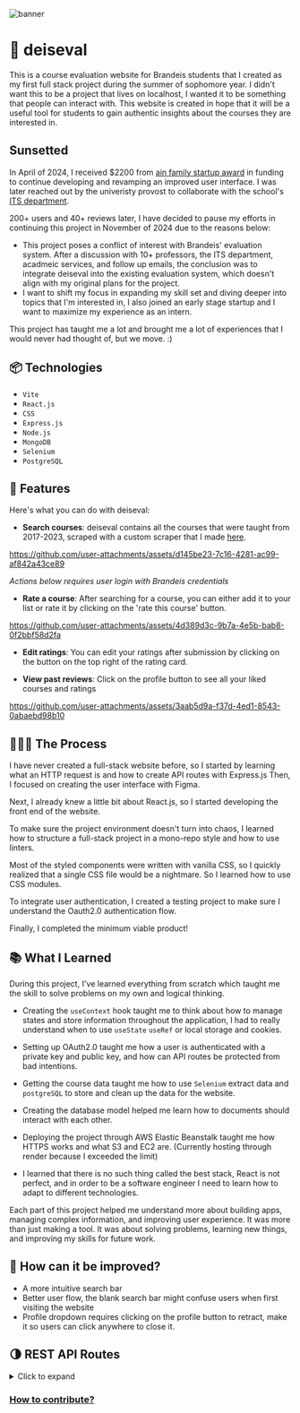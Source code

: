 ![banner](https://github.com/user-attachments/assets/5266a138-9d89-46a5-8b11-e6e16486ed9b)

# :school: deiseval
This is a course evaluation website for Brandeis students that I created as my first full stack project during the summer of sophomore year. I didn't want this to be a project that lives on localhost, I wanted it to be something that people can interact with. This website is created in hope that it will be a useful tool for students to gain authentic insights about the courses they are interested in. 



## Sunsetted

In April of 2024, I received $2200 from [ain family startup award](https://www.brandeisstartup.com/projects/deis-eval) in funding to continue developing and revamping an improved user interface. I was later reached out by the univeristy provost to collaborate with the school's [ITS department](https://www.brandeis.edu/its/). 

200+ users and 40+ reviews later, I have decided to pause my efforts in continuing this project in November of 2024 due to the reasons below:

- This project poses a conflict of interest with Brandeis' evaluation system. After a discussion with 10+ professors, the ITS department, acadmeic services, and follow up emails, the conclusion was to integrate deiseval into the existing evaluation system, which doesn't align with my original plans for the project. 
- I want to shift my focus in expanding my skill set and diving deeper into topics that I'm interested in, I also joined an early stage startup and I want to maximize my experience as an intern. 

This project has taught me a lot and brought me a lot of experiences that I would never had thought of, but we move. :) 


## 📦 Technologies

- `Vite`
- `React.js`
- `CSS`
- `Express.js`
- `Node.js`
- `MongoDB`
- `Selenium`
- `PostgreSQL`

## 🦄 Features

Here's what you can do with deiseval:

- **Search courses**: deiseval contains all the courses that were taught from 2017-2023, scraped with a custom scraper that I made [here](https://github.com/MingCWang/deiseval-scraper).


https://github.com/user-attachments/assets/d145be23-7c16-4281-ac99-af842a43ce89


_Actions below requires user login with Brandeis credentials_


- **Rate a course**: After searching for a course, you can either add it to your list or rate it by clicking on the 'rate this course' button.

https://github.com/user-attachments/assets/4d389d3c-9b7a-4e5b-bab8-0f2bbf58d2fa

- **Edit ratings**: You can edit your ratings after submission by clicking on the button on the top right of the rating card.
  
- **View past reviews**: Click on the profile button to see all your liked courses and ratings
  

https://github.com/user-attachments/assets/3aab5d9a-f37d-4ed1-8543-0abaebd98b10


## 👩🏽‍🍳 The Process

I have never created a full-stack website before, so I started by learning what an HTTP request is and how to create API routes with Express.js  Then, I focused on creating the user interface with Figma.

Next, I already knew a little bit about React.js, so I started developing the front end of the website. 

To make sure the project environment doesn't turn into chaos, I learned how to structure a full-stack project in a mono-repo style and how to use linters.

Most of the styled components were written with vanilla CSS, so I quickly realized that a single CSS file would be a nightmare. So I learned how to use CSS modules.

To integrate user authentication, I created a testing project to make sure I understand the Oauth2.0 authentication flow.

Finally, I completed the minimum viable product! 


## 📚 What I Learned

During this project, I've learned everything from scratch which taught me the skill to solve problems on my own and logical thinking. 

- Creating the `useContext` hook taught me to think about how to manage states and store information throughout the application, I had to really understand when to use `useState` `useRef` or local storage and cookies.

- Setting up OAuth2.0 taught me how a user is authenticated with a private key and public key, and how can API routes be protected from bad intentions.

- Getting the course data taught me how to use `Selenium` extract data and `postgreSQL` to store and clean up the data for the website.

- Creating the database model helped me learn how to documents should interact with each other.

- Deploying the project through AWS Elastic Beanstalk taught me how HTTPS works and what S3 and EC2 are. (Currently hosting through render because I exceeded the limit)

- I learned that there is no such thing called the best stack, React is not perfect, and in order to be a software engineer I need to learn how to adapt to different technologies. 


Each part of this project helped me understand more about building apps, managing complex information, and improving user experience. It was more than just making a tool. It was about solving problems, learning new things, and improving my skills for future work.

## 💭 How can it be improved?

- A more intuitive search bar
- Better user flow, the blank search bar might confuse users when first visiting the website
- Profile dropdown requires clicking on the profile button to retract, make it so users can click anywhere to close it. 
   
## :last_quarter_moon: REST API Routes

<details>
<summary>Click to expand</summary>
  
### Course
- GET /api/courses - Get all courses
- GET /api/courses/:id - Get course by id
- GET /api/courses/reviews - Get all evaluations with the given course id
### Auth
 - POST auth/oauth/google - generate jwt token after login with google oauth2.0
 - POST auth/login - generate jwt token after login with username/password
 - POST auth/register - register a new user
 - DELETE auth/:id - delete the user from the database
 ### Evaluations
- POST api/evaluations/forms - Create a new evaluation submission
- GET api/evaluations - Get all evaluations
- POST api/evaluations/user - Get user evaluations with the given user id
- POST api/evaluations/likes - increment or decrement the likes of an evaluation
- GET api/evaluations/recent - retrieve the most recent reviews
### Liked Courses
- POST api/liked-courses - Get all liked courses with the given user id
- POST api/liked-courses/add - Add a new liked course
- POST api/liked-courses/remove - Remove a liked course
</details>

### [How to contribute?](./CONTRIBUTING.md)

